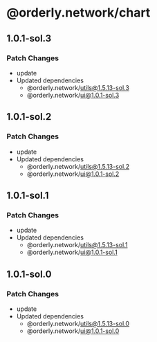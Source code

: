 # @orderly.network/chart

## 1.0.1-sol.3

### Patch Changes

- update
- Updated dependencies
  - @orderly.network/utils@1.5.13-sol.3
  - @orderly.network/ui@1.0.1-sol.3

## 1.0.1-sol.2

### Patch Changes

- update
- Updated dependencies
  - @orderly.network/utils@1.5.13-sol.2
  - @orderly.network/ui@1.0.1-sol.2

## 1.0.1-sol.1

### Patch Changes

- update
- Updated dependencies
  - @orderly.network/utils@1.5.13-sol.1
  - @orderly.network/ui@1.0.1-sol.1

## 1.0.1-sol.0

### Patch Changes

- update
- Updated dependencies
  - @orderly.network/utils@1.5.13-sol.0
  - @orderly.network/ui@1.0.1-sol.0
